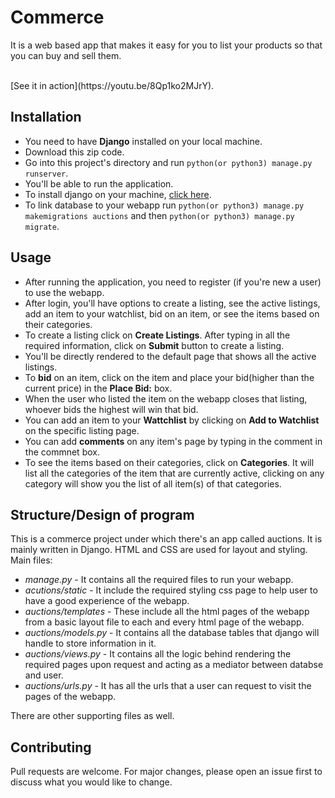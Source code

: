 # Commerce
It is a web based app that makes it easy for you to list your products so that you can buy and sell them.

<br>
[See it in action](https://youtu.be/8Qp1ko2MJrY).

## Installation
- You need to have **Django** installed on your local machine.
- Download this zip code.
- Go into this project's directory and run `python(or python3) manage.py runserver`.
- You'll be able to run the application.
- To install django on your machine, [click here](https://docs.djangoproject.com/en/3.2/topics/install/).
- To link database to your webapp run `python(or python3) manage.py makemigrations auctions` and then `python(or python3) manage.py migrate`.

## Usage
- After running the application, you need to register (if you're new a user) to use the webapp.
- After login, you'll have options to create a listing, see the active listings, add an item to your watchlist, bid on an item, or see the items based on their categories.
- To create a listing click on **Create Listings**. After typing in all the required information, click on **Submit** button to create a listing.
- You'll be directly rendered to the default page that shows all the active listings.
- To **bid** on an item, click on the item and place your bid(higher than the current price) in the **Place Bid:** box.
- When the user who listed the item on the webapp closes that listing, whoever bids the highest will win that bid.
- You can add an item to your **Wattchlist** by clicking on **Add to Watchlist** on the specific listing page.
- You can add **comments** on any item's page by typing in the comment in the commnet box.
- To see the items based on their categories, click on **Categories**. It will list all the categories of the item that are currently active, clicking on any category will show you the list of all item(s) of that categories.

## Structure/Design of program
This is a commerce project under which there's an app called auctions. It is mainly written in Django. HTML and CSS are used for layout and styling.
<br>
Main files:
<br>
* *manage.py* - It contains all the required files to run your webapp.
* *acutions/static* - It include the required styling css page to help user to have a good experience of the webapp.
* *auctions/templates* - These include all the html pages of the webapp from a basic layout file to each and every html page of the webapp.
* *auctions/models.py* - It contains all the database tables that django will handle to store information in it.
* *auctions/views.py* - It contains all the logic behind rendering the required pages upon request and acting as a mediator between databse and user.
* *auctions/urls.py* - It has all the urls that a user can request to visit the pages of the webapp.

There are other supporting files as well.

## Contributing
Pull requests are welcome. For major changes, please open an issue first to discuss what you would like to change.

